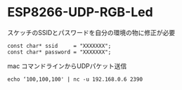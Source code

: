 # ESP8266-UDP-RGB-Led

スケッチのSSIDとパスワードを自分の環境の物に修正が必要
```
const char* ssid     = "XXXXXXX";
const char* password = "XXXXXXX";
````

mac コマンドラインからUDPパケット送信
```
echo ‘100,100,100' | nc -u 192.168.0.6 2390
```
